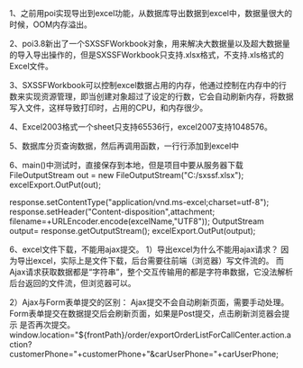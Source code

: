 1、之前用poi实现导出到excel功能，从数据库导出数据到excel中，数据量很大的时候，OOM内存溢出。

2、poi3.8新出了一个SXSSFWorkbook对象，用来解决大数据量以及超大数据量的导入导出操作的，但是SXSSFWorkbook只支持.xlsx格式，不支持.xls格式的Excel文件。

3、SXSSFWorkbook可以控制excel数据占用的内存，他通过控制在内存中的行数来实现资源管理，即当创建对象超过了设定的行数，它会自动刷新内存，将数据写入文件，这样导致打印时，占用的CPU，和内存很少。

4、Excel2003格式一个sheet只支持65536行，excel2007支持1048576。  

5、数据库分页查询数据，然后再调用函数，一行行添加到excel中

6、main()中测试时，直接保存到本地，但是项目中要从服务器下载
FileOutputStream out = new FileOutputStream("C:/sxssf.xlsx");
excelExport.OutPut(out);

response.setContentType("application/vnd.ms-excel;charset=utf-8");
response.setHeader("Content-disposition",attachment;
					filename=+URLEncoder.encode(excelName,"UTF8"));
OutputStream output= response.getOutputStream();
excelExport.OutPut(output);




6、excel文件下载，不能用ajax提交。
1）导出excel为什么不能用ajax请求？
因为导出excel，实际上是文件下载，后台需要往前端（浏览器）写文件流的。
而Ajax请求获取数据都是“字符串”，整个交互传输用的都是字符串数据，它没法解析后台返回的文件流，但浏览器可以。

2）Ajax与Form表单提交的区别：
Ajax提交不会自动刷新页面，需要手动处理。
Form表单提交在数据提交后会刷新页面，如果是Post提交，点击刷新浏览器会提示 是否再次提交。
window.location="${frontPath}/order/exportOrderListForCallCenter.action.action?customerPhone="+customerPhone+"&carUserPhone="+carUserPhone;